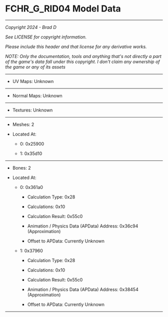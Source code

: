 # FCHR_G_RID04 Model Data

---

*Copyright 2024 - Brad D*

*See LICENSE for copyright information.*

*Please include this header and that license for any derivative works.*

*NOTE: Only the documentation, tools and anything that's not directly a part of the game's data fall under this copyright. I don't claim any ownership of the game or any of its assets*

---


* UV Maps: Unknown

---

* Normal Maps: Unknown

---

* Textures: Unknown

---

* Meshes: 2

* Located At:

  * 0: 0x25900

  * 1: 0x35d10

---

* Bones: 2

* Located At:

  * 0: 0x361a0

    * Calculation Type: 0x28

    * Calculations: 0x10

    * Calculation Result: 0x55c0

    * Animation / Physics Data (APData) Address: 0x36c94 (Approximation)

    * Offset to APData: Currently Unknown

  * 1: 0x37960

    * Calculation Type: 0x28

    * Calculations: 0x10

    * Calculation Result: 0x55c0

    * Animation / Physics Data (APData) Address: 0x38454 (Approximation)

    * Offset to APData: Currently Unknown

---

